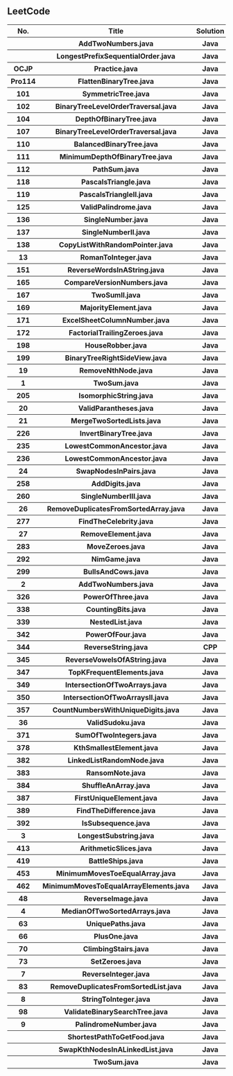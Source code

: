 <h2>LeetCode</h2><table><tr><th>No.</th>  <th>Title</th>  <th>Solution</th></tr><tr><th></th><th>AddTwoNumbers.java</th><th>Java</th></tr><tr><th></th><th>LongestPrefixSequentialOrder.java</th><th>Java</th></tr><tr><th>OCJP</th><th>Practice.java</th><th>Java</th></tr><tr><th>Pro114</th><th>FlattenBinaryTree.java</th><th>Java</th></tr><tr><th>101</th><th>SymmetricTree.java</th><th>Java</th></tr><tr><th>102</th><th>BinaryTreeLevelOrderTraversal.java</th><th>Java</th></tr><tr><th>104</th><th>DepthOfBinaryTree.java</th><th>Java</th></tr><tr><th>107</th><th>BinaryTreeLevelOrderTraversal.java</th><th>Java</th></tr><tr><th>110</th><th>BalancedBinaryTree.java</th><th>Java</th></tr><tr><th>111</th><th>MinimumDepthOfBinaryTree.java</th><th>Java</th></tr><tr><th>112</th><th>PathSum.java</th><th>Java</th></tr><tr><th>118</th><th>PascalsTriangle.java</th><th>Java</th></tr><tr><th>119</th><th>PascalsTriangleII.java</th><th>Java</th></tr><tr><th>125</th><th>ValidPalindrome.java</th><th>Java</th></tr><tr><th>136</th><th>SingleNumber.java</th><th>Java</th></tr><tr><th>137</th><th>SingleNumberII.java</th><th>Java</th></tr><tr><th>138</th><th>CopyListWithRandomPointer.java</th><th>Java</th></tr><tr><th>13</th><th>RomanToInteger.java</th><th>Java</th></tr><tr><th>151</th><th>ReverseWordsInAString.java</th><th>Java</th></tr><tr><th>165</th><th>CompareVersionNumbers.java</th><th>Java</th></tr><tr><th>167</th><th>TwoSumII.java</th><th>Java</th></tr><tr><th>169</th><th>MajorityElement.java</th><th>Java</th></tr><tr><th>171</th><th>ExcelSheetColumnNumber.java</th><th>Java</th></tr><tr><th>172</th><th>FactorialTrailingZeroes.java</th><th>Java</th></tr><tr><th>198</th><th>HouseRobber.java</th><th>Java</th></tr><tr><th>199</th><th>BinaryTreeRightSideView.java</th><th>Java</th></tr><tr><th>19</th><th>RemoveNthNode.java</th><th>Java</th></tr><tr><th>1</th><th>TwoSum.java</th><th>Java</th></tr><tr><th>205</th><th>IsomorphicString.java</th><th>Java</th></tr><tr><th>20</th><th>ValidParantheses.java</th><th>Java</th></tr><tr><th>21</th><th>MergeTwoSortedLists.java</th><th>Java</th></tr><tr><th>226</th><th>InvertBinaryTree.java</th><th>Java</th></tr><tr><th>235</th><th>LowestCommonAncestor.java</th><th>Java</th></tr><tr><th>236</th><th>LowestCommonAncestor.java</th><th>Java</th></tr><tr><th>24</th><th>SwapNodesInPairs.java</th><th>Java</th></tr><tr><th>258</th><th>AddDigits.java</th><th>Java</th></tr><tr><th>260</th><th>SingleNumberIII.java</th><th>Java</th></tr><tr><th>26</th><th>RemoveDuplicatesFromSortedArray.java</th><th>Java</th></tr><tr><th>277</th><th>FindTheCelebrity.java</th><th>Java</th></tr><tr><th>27</th><th>RemoveElement.java</th><th>Java</th></tr><tr><th>283</th><th>MoveZeroes.java</th><th>Java</th></tr><tr><th>292</th><th>NimGame.java</th><th>Java</th></tr><tr><th>299</th><th>BullsAndCows.java</th><th>Java</th></tr><tr><th>2</th><th>AddTwoNumbers.java</th><th>Java</th></tr><tr><th>326</th><th>PowerOfThree.java</th><th>Java</th></tr><tr><th>338</th><th>CountingBits.java</th><th>Java</th></tr><tr><th>339</th><th>NestedList.java</th><th>Java</th></tr><tr><th>342</th><th>PowerOfFour.java</th><th>Java</th></tr><tr><th>344</th><th>ReverseString.java</th><th>CPP</th></tr><tr><th>345</th><th>ReverseVowelsOfAString.java</th><th>Java</th></tr><tr><th>347</th><th>TopKFrequentElements.java</th><th>Java</th></tr><tr><th>349</th><th>IntersectionOfTwoArrays.java</th><th>Java</th></tr><tr><th>350</th><th>IntersectionOfTwoArraysII.java</th><th>Java</th></tr><tr><th>357</th><th>CountNumbersWithUniqueDigits.java</th><th>Java</th></tr><tr><th>36</th><th>ValidSudoku.java</th><th>Java</th></tr><tr><th>371</th><th>SumOfTwoIntegers.java</th><th>Java</th></tr><tr><th>378</th><th>KthSmallestElement.java</th><th>Java</th></tr><tr><th>382</th><th>LinkedListRandomNode.java</th><th>Java</th></tr><tr><th>383</th><th>RansomNote.java</th><th>Java</th></tr><tr><th>384</th><th>ShuffleAnArray.java</th><th>Java</th></tr><tr><th>387</th><th>FirstUniqueElement.java</th><th>Java</th></tr><tr><th>389</th><th>FindTheDifference.java</th><th>Java</th></tr><tr><th>392</th><th>IsSubsequence.java</th><th>Java</th></tr><tr><th>3</th><th>LongestSubstring.java</th><th>Java</th></tr><tr><th>413</th><th>ArithmeticSlices.java</th><th>Java</th></tr><tr><th>419</th><th>BattleShips.java</th><th>Java</th></tr><tr><th>453</th><th>MinimumMovesToeEqualArray.java</th><th>Java</th></tr><tr><th>462</th><th>MinimumMovesToEqualArrayElements.java</th><th>Java</th></tr><tr><th>48</th><th>ReverseImage.java</th><th>Java</th></tr><tr><th>4</th><th>MedianOfTwoSortedArrays.java</th><th>Java</th></tr><tr><th>63</th><th>UniquePaths.java</th><th>Java</th></tr><tr><th>66</th><th>PlusOne.java</th><th>Java</th></tr><tr><th>70</th><th>ClimbingStairs.java</th><th>Java</th></tr><tr><th>73</th><th>SetZeroes.java</th><th>Java</th></tr><tr><th>7</th><th>ReverseInteger.java</th><th>Java</th></tr><tr><th>83</th><th>RemoveDuplicatesFromSortedList.java</th><th>Java</th></tr><tr><th>8</th><th>StringToInteger.java</th><th>Java</th></tr><tr><th>98</th><th>ValidateBinarySearchTree.java</th><th>Java</th></tr><tr><th>9</th><th>PalindromeNumber.java</th><th>Java</th></tr><tr><th></th><th>ShortestPathToGetFood.java</th><th>Java</th></tr><tr><th></th><th>SwapKthNodesInALinkedList.java</th><th>Java</th></tr><tr><th></th><th>TwoSum.java</th><th>Java</th></tr></table>
